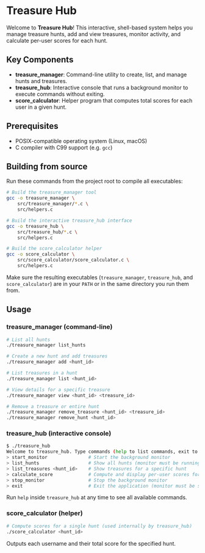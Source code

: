 # Treasure Hub

Welcome to **Treasure Hub**! This interactive, shell-based system helps you manage treasure hunts,
add and view treasures, monitor activity, and calculate per-user scores for each hunt.

## Key Components

- **treasure_manager**: Command-line utility to create, list, and manage hunts and treasures.
- **treasure_hub**: Interactive console that runs a background monitor to execute commands without exiting.
- **score_calculator**: Helper program that computes total scores for each user in a given hunt.

## Prerequisites

- POSIX-compatible operating system (Linux, macOS)
- C compiler with C99 support (e.g. `gcc`)

## Building from source

Run these commands from the project root to compile all executables:

```bash
# Build the treasure_manager tool
gcc -o treasure_manager \
    src/treasure_manager/*.c \
    src/helpers.c

# Build the interactive treasure_hub interface
gcc -o treasure_hub \
    src/treasure_hub/*.c \
    src/helpers.c

# Build the score_calculator helper
gcc -o score_calculator \
    src/score_calculator/score_calculator.c \
    src/helpers.c
```

Make sure the resulting executables (`treasure_manager`, `treasure_hub`, and `score_calculator`)
are in your `PATH` or in the same directory you run them from.

## Usage

### treasure_manager (command-line)

```bash
# List all hunts
./treasure_manager list_hunts

# Create a new hunt and add treasures
./treasure_manager add <hunt_id>

# List treasures in a hunt
./treasure_manager list <hunt_id>

# View details for a specific treasure
./treasure_manager view <hunt_id> <treasure_id>

# Remove a treasure or entire hunt
./treasure_manager remove_treasure <hunt_id> <treasure_id>
./treasure_manager remove_hunt <hunt_id>
```

### treasure_hub (interactive console)

```bash
$ ./treasure_hub
Welcome to treasure_hub. Type commands (help to list commands, exit to quit).
> start_monitor               # Start the background monitor
> list_hunts                  # Show all hunts (monitor must be running)
> list_treasures <hunt_id>    # Show treasures for a specific hunt
> calculate_score             # Compute and display per-user scores for every hunt
> stop_monitor                # Stop the background monitor
> exit                        # Exit the application (monitor must be stopped)
```

Run `help` inside `treasure_hub` at any time to see all available commands.

### score_calculator (helper)

```bash
# Compute scores for a single hunt (used internally by treasure_hub)
./score_calculator <hunt_id>
```

Outputs each username and their total score for the specified hunt.

